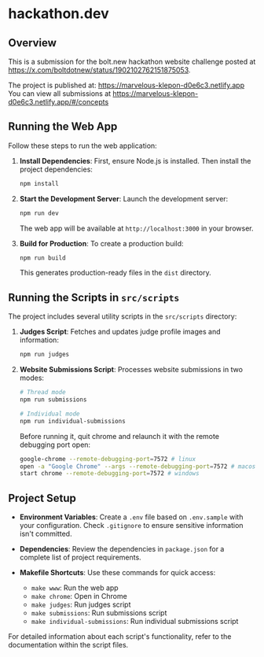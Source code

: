 # hackathon.dev

## Overview

This is a submission for the bolt.new hackathon website challenge posted at https://x.com/boltdotnew/status/1902102762151875053.

The project is published at: https://marvelous-klepon-d0e6c3.netlify.app
You can view all submissions at https://marvelous-klepon-d0e6c3.netlify.app/#/concepts

## Running the Web App

Follow these steps to run the web application:

1. **Install Dependencies**:
   First, ensure Node.js is installed. Then install the project dependencies:

   ```bash
   npm install
   ```

2. **Start the Development Server**:
   Launch the development server:

   ```bash
   npm run dev
   ```

   The web app will be available at `http://localhost:3000` in your browser.

3. **Build for Production**:
   To create a production build:

   ```bash
   npm run build
   ```

   This generates production-ready files in the `dist` directory.

## Running the Scripts in `src/scripts`

The project includes several utility scripts in the `src/scripts` directory:

1. **Judges Script**:
   Fetches and updates judge profile images and information:

   ```bash
   npm run judges
   ```

2. **Website Submissions Script**:
   Processes website submissions in two modes:

   ```bash
   # Thread mode
   npm run submissions

   # Individual mode
   npm run individual-submissions
   ```

   Before running it, quit chrome and relaunch it with the remote debugging port open:

   ```bash
   google-chrome --remote-debugging-port=7572 # linux
   open -a "Google Chrome" --args --remote-debugging-port=7572 # macos
   start chrome --remote-debugging-port=7572 # windows
   ```

## Project Setup

- **Environment Variables**: Create a `.env` file based on `.env.sample` with your configuration. Check `.gitignore` to ensure sensitive information isn't committed.

- **Dependencies**: Review the dependencies in `package.json` for a complete list of project requirements.

- **Makefile Shortcuts**: Use these commands for quick access:
  - `make www`: Run the web app
  - `make chrome`: Open in Chrome
  - `make judges`: Run judges script
  - `make submissions`: Run submissions script
  - `make individual-submissions`: Run individual submissions script

For detailed information about each script's functionality, refer to the documentation within the script files.
